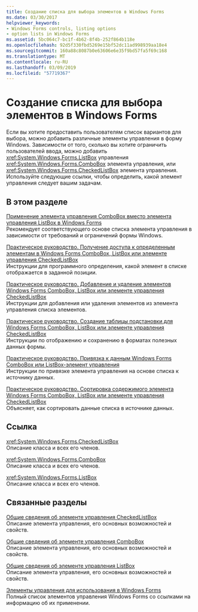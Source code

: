 ```yaml
---
title: Создание списка для выбора элементов в Windows Forms
ms.date: 03/30/2017
helpviewer_keywords:
- Windows Forms controls, listing options
- option lists in Windows Forms
ms.assetid: 5bc064c7-bc1f-4b62-8f4b-252f864b118e
ms.openlocfilehash: 92d5f330fbd5269e15bf52dc11ad998939aa18e4
ms.sourcegitcommit: 160a88c8087b0e63606e6e35f9bd57fa5f69c168
ms.translationtype: MT
ms.contentlocale: ru-RU
ms.lasthandoff: 03/09/2019
ms.locfileid: "57719367"
---
```

# <a name="windows-forms-controls-used-to-list-options"></a>Создание списка для выбора элементов в Windows Forms
Если вы хотите предоставить пользователям список вариантов для выбора, можно добавить различные элементы управления в форму Windows. Зависимости от того, сколько вы хотите ограничить пользователей ввода, можно добавить <xref:System.Windows.Forms.ListBox> управления <xref:System.Windows.Forms.ComboBox> элемента управления, или <xref:System.Windows.Forms.CheckedListBox> элемента управления. Используйте следующие ссылки, чтобы определить, какой элемент управления следует вашим задачам.  
  
## <a name="in-this-section"></a>В этом разделе  
 [Применение элемента управления ComboBox вместо элемента управления ListBox в Windows Forms](when-to-use-a-windows-forms-combobox-instead-of-a-listbox.md)  
 Рекомендует соответствующего основе списка элемента управления в зависимости от требований и ограничений формы Windows.  
  
 [Практическое руководство. Получение доступа к определенным элементам в Windows Forms ComboBox, ListBox или элементе управления CheckedListBox](access-specific-items-in-a-wf-combobox-listbox-or-checkedlistbox.md)  
 Инструкции для программного определения, какой элемент в списке отображается в заданной позиции.  
  
 [Практическое руководство. Добавление и удаление элементов Windows Forms ComboBox, ListBox или элементе управления CheckedListBox](add-and-remove-items-from-a-wf-combobox.md)  
 Инструкции для добавления или удаления элементов из элемента управления списка элементов.  
  
 [Практическое руководство. Создание таблицы подстановки для Windows Forms ComboBox, ListBox или элементе управления CheckedListBox](create-a-lookup-table-for-a-wf-combobox-listbox.md)  
 Инструкции по отображению и сохранению в форматах полезных данных формы.  
  
 [Практическое руководство. Привязка к данным Windows Forms ComboBox или ListBox-элемент управления](how-to-bind-a-windows-forms-combobox-or-listbox-control-to-data.md)  
 Инструкции по привязке элемента управления на основе списка к источнику данных.  
  
 [Практическое руководство. Сортировка содержимого элемента Windows Forms ComboBox, ListBox или элементе управления CheckedListBox](sort-the-contents-of-a-wf-combobox-listbox-or-checkedlistbox-control.md)  
 Объясняет, как сортировать данные списка в источнике данных.  
  
## <a name="reference"></a>Ссылка  
 <xref:System.Windows.Forms.CheckedListBox>  
 Описание класса и всех его членов.  
  
 <xref:System.Windows.Forms.ComboBox>  
 Описание класса и всех его членов.  
  
 <xref:System.Windows.Forms.ListBox>  
 Описание класса и всех его членов.  
  
## <a name="related-sections"></a>Связанные разделы  
 [Общие сведения об элементе управления CheckedListBox](checkedlistbox-control-overview-windows-forms.md)  
 Описание элемента управления, его основных возможностей и свойств.  
  
 [Общие сведения об элементе управления ComboBox](combobox-control-overview-windows-forms.md)  
 Описание элемента управления, его основных возможностей и свойств.  
  
 [Общие сведения об элементе управления ListBox](listbox-control-overview-windows-forms.md)  
 Описание элемента управления, его основных возможностей и свойств.  
  
 [Элементы управления для использования в Windows Forms](controls-to-use-on-windows-forms.md)  
 Полный список элементов управления Windows Forms со ссылками на информацию об их применении.
